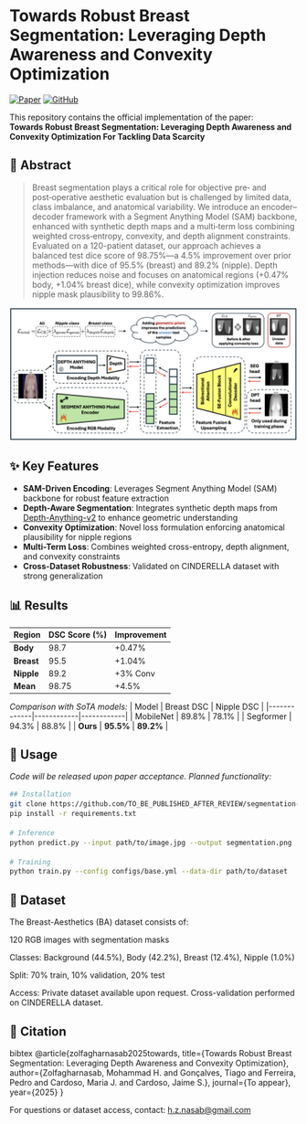 # Towards Robust Breast Segmentation: Leveraging Depth Awareness and Convexity Optimization

[![Paper](https://img.shields.io/badge/Paper-PDF-red)](https://github.com/TO_BE_PUBLISHED_AFTER_REVIEW/segmentation-framework)
[![GitHub](https://img.shields.io/badge/Code-GitHub-blue)](https://github.com/TO_BE_PUBLISHED_AFTER_REVIEW/segmentation-framework)

This repository contains the official implementation of the paper:  
**Towards Robust Breast Segmentation: Leveraging Depth Awareness and Convexity Optimization For Tackling Data Scarcity**

## 📄 Abstract
> Breast segmentation plays a critical role for objective pre‑ and post‑operative aesthetic evaluation but is challenged by limited data, class imbalance, and anatomical variability. We introduce an encoder–decoder framework with a Segment Anything Model (SAM) backbone, enhanced with synthetic depth maps and a multi‑term loss combining weighted cross‑entropy, convexity, and depth alignment constraints. Evaluated on a 120-patient dataset, our approach achieves a balanced test dice score of 98.75%—a 4.5% improvement over prior methods—with dice of 95.5% (breast) and 89.2% (nipple). Depth injection reduces noise and focuses on anatomical regions (+0.47% body, +1.04% breast dice), while convexity optimization improves nipple mask plausibility to 99.86%.

<p align="center">
  <img src="arch.png" width="800" alt="Model Architecture">
</p>

## ✨ Key Features
- **SAM-Driven Encoding**: Leverages Segment Anything Model (SAM) backbone for robust feature extraction
- **Depth-Aware Segmentation**: Integrates synthetic depth maps from [Depth-Anything-v2](https://github.com/LiheYoung/Depth-Anything) to enhance geometric understanding
- **Convexity Optimization**: Novel loss formulation enforcing anatomical plausibility for nipple regions
- **Multi-Term Loss**: Combines weighted cross-entropy, depth alignment, and convexity constraints
- **Cross-Dataset Robustness**: Validated on CINDERELLA dataset with strong generalization

## 📊 Results
| Region  | DSC Score (%) | Improvement |
|---------|---------------|-------------|
| **Body**    | 98.7          | +0.47%      |
| **Breast**  | 95.5          | +1.04%      |
| **Nipple**  | 89.2          | +3% Conv    |
| **Mean**    | 98.75         | +4.5%       |

*Comparison with SoTA models:*
| Model       | Breast DSC | Nipple DSC |
|-------------|------------|------------|
| MobileNet   | 89.8%      | 78.1%      |
| Segformer   | 94.3%      | 88.8%      |
| **Ours**    | **95.5%**  | **89.2%**  |

## 🚀 Usage
*Code will be released upon paper acceptance. Planned functionality:*
```bash
## Installation
git clone https://github.com/TO_BE_PUBLISHED_AFTER_REVIEW/segmentation-framework
pip install -r requirements.txt

# Inference
python predict.py --input path/to/image.jpg --output segmentation.png

# Training
python train.py --config configs/base.yml --data-dir path/to/dataset
```
## 📂 Dataset
The Breast-Aesthetics (BA) dataset consists of:

120 RGB images with segmentation masks

Classes: Background (44.5%), Body (42.2%), Breast (12.4%), Nipple (1.0%)

Split: 70% train, 10% validation, 20% test

Access: Private dataset available upon request. Cross-validation performed on CINDERELLA dataset.

## 📍 Citation
bibtex
@article{zolfagharnasab2025towards,
  title={Towards Robust Breast Segmentation: Leveraging Depth Awareness and Convexity Optimization},
  author={Zolfagharnasab, Mohammad H. and Gonçalves, Tiago and Ferreira, Pedro and Cardoso, Maria J. and Cardoso, Jaime S.},
  journal={To appear},
  year={2025}
}

For questions or dataset access, contact: h.z.nasab@gmail.com
